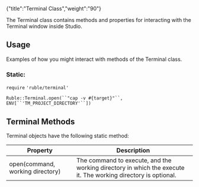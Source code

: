 {"title":"Terminal Class","weight":"90"}

The Terminal class contains methods and properties for interacting with the Terminal window inside Studio.

## Usage

Examples of how you might interact with methods of the Terminal class.

### Static:

`require` `'ruble/terminal'`

`Ruble::Terminal.open(``"cap -v #{target}"``, ENV[``'TM_PROJECT_DIRECTORY'``])`

## Terminal Methods

Terminal objects have the following static method:

| Property | Description |
| --- | --- |
| open(command, working directory) | The command to execute, and the working directory in which the execute it. The working directory is optional. |

